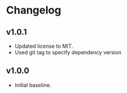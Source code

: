 # Changelog

## v1.0.1
- Updated license to MIT.
- Used git tag to specify dependency version

## v1.0.0
- Initial baseline.
